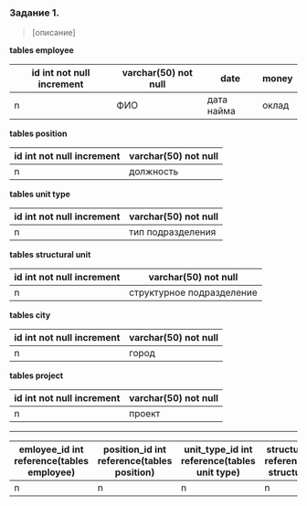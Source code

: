 ### Задание 1.

> [описание]


**tables employee** 

| id int not null increment | varchar(50) not null | date       | money |
| ------------------------- | -------------------- | ---------- |------|
| n                         | ФИО                  | дата найма |оклад |


**tables position**

| id int not null increment | varchar(50) not null |
| ------------------------- | -------------------- |
| n                         | должность            |

**tables unit type**

| id int not null increment | varchar(50) not null |
| --------------------- | ------------------- |
| n                     | тип подразделения   |


**tables structural unit**

| id int not null increment | varchar(50) not null |
| --------------------- | ------------------- |
| n                     | структурное подразделение   |

**tables city**

| id int not null increment | varchar(50) not null |
| --------------------- | ------------------- |
| n                     | город   |


**tables project**

| id int not null increment | varchar(50) not null |
| --------------------- | ------------------- |
| n                     | проект  |


---

|emloyee_id int reference(tables employee)|position_id int reference(tables position)|unit_type_id int reference(tables unit type)|structural_id int reference(tables structural unit)|structural_id int reference(tables structural unit)|city_id int reference(tables city)|project_id int reference(tables projects)|
|--|--|--|--|--|--|--|
|n|n|n|n|n|n|n|
